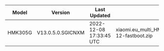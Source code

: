 | Model | Version | Last Updated | File Name | Size | Download Link |
| ---- | ---- | ---- | ---- | ---- | ---- |
| HMK305G | V13.0.5.0.SGICNXM | 2022-12-08 17:33:45 UTC | xiaomi.eu_multi_HMK305G_V13.0.5.0.SGICNXM_v13-12-fastboot.zip | 3.9 GB | [SourceForge](https://sourceforge.net/projects/xiaomi-eu-multilang-miui-roms/files/xiaomi.eu/MIUI-STABLE-RELEASES/MIUIv13/xiaomi.eu_multi_HMK305G_V13.0.5.0.SGICNXM_v13-12-fastboot.zip/download) |
